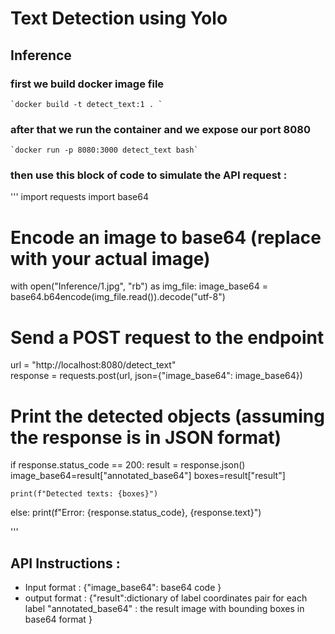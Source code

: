 # Text Detection using Yolo 

## Inference 
### first we build docker image file 
    `docker build -t detect_text:1 . `
### after that we run the container and we expose our port 8080
    `docker run -p 8080:3000 detect_text bash`
### then use this block of code to simulate the API request :
'''
import requests
import base64

# Encode an image to base64 (replace with your actual image)
with open("Inference/1.jpg", "rb") as img_file:
    image_base64 = base64.b64encode(img_file.read()).decode("utf-8")

# Send a POST request to the endpoint
url = "http://localhost:8080/detect_text"  
response = requests.post(url, json={"image_base64": image_base64})

# Print the detected objects (assuming the response is in JSON format)
if response.status_code == 200:
    result = response.json()
    image_base64=result["annotated_base64"]
    boxes=result["result"]


    print(f"Detected texts: {boxes}")
    
else:
    print(f"Error: {response.status_code}, {response.text}")

'''

## API Instructions :
* Input format  : {"image_base64": base64 code }
* output format  : {"result":dictionary of label coordinates pair for each label
                    "annotated_base64" : the result image with bounding boxes in base64 format }
